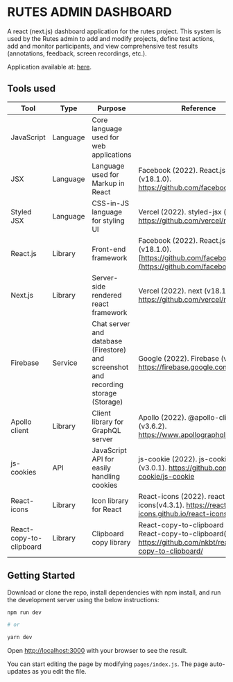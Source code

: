 # RUTES ADMIN DASHBOARD

A react (next.js) dashboard application for the rutes project. This system is used by the Rutes admin to add and modify projects, define test actions, add and monitor participants, and view comprehensive test results (annotations, feedback, screen recordings, etc.).

Application available at: [here](https://rutes-admin.netlify.app/).

  
## Tools used

|Tool  |Type  | Purpose | Reference  |
|--|--|--|--|
|  JavaScript|  Language | Core language used for web applications |  |
| JSX | Language | Language used for Markup in React |  Facebook (2022). React.js (v18.1.0). https://github.com/facebook/react/|
| Styled JSX | Language |CSS-in-JS language for styling UI| Vercel (2022). styled-jsx (v5.0.2). https://github.com/vercel/next.js|
| React.js| Library | Front-end framework | Facebook (2022). React.js (v18.1.0). [https://github.com/facebook/react/](https://github.com/facebook/react/)|
| Next.js| Library | Server-side rendered react framework | Vercel (2022). next (v18.1.0). https://github.com/vercel/next.js|
| Firebase | Service | Chat server and database (Firestore) and screenshot and recording storage (Storage) | Google (2022). Firebase (v9.6.11). https://firebase.google.com/ 
| Apollo client | Library | Client library for GraphQL server | Apollo (2022). @apollo-client (v3.6.2). https://www.apollographql.com/
|js-cookies|API| JavaScript API for easily handling cookies | js-cookie (2022). js-cookie (v3.0.1). https://github.com/js-cookie/js-cookie |
|React-icons|Library|Icon library for React| React-icons (2022). react-icons(v4.3.1).  https://react-icons.github.io/react-icons/|
|React-copy-to-clipboard|Library|Clipboard copy library| React-copy-to-clipboard (2022). React-copy-to-clipboard(v5.1.0).  https://github.com/nkbt/react-copy-to-clipboard/
  

## Getting Started

  

Download or clone the repo, install dependencies with npm install, and run the development server using the below instructions:

  

```bash
npm run dev

# or

yarn dev
```

  

Open [http://localhost:3000](http://localhost:3000) with your browser to see the result.


You can start editing the page by modifying `pages/index.js`. The page auto-updates as you edit the file.